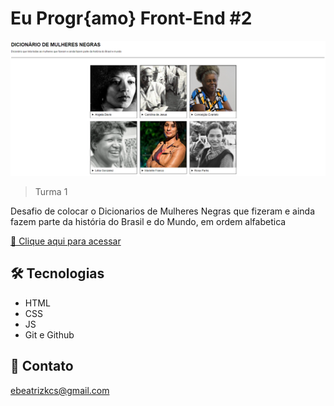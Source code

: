 ﻿# Eu Progr{amo} Front-End #2

![preview](./img/readme/previa.png)

> Turma 1

Desafio de colocar o Dicionarios de Mulheres Negras que fizeram e ainda fazem parte da história do Brasil e do Mundo, em ordem alfabetica

[🔗 Clique aqui para acessar](https://soubeatrizkaroline.github.io/EuProgrAmo2_Desafio/)

## 🛠 Tecnologias

- HTML
- CSS
- JS
- Git e Github

## 💙 Contato

ebeatrizkcs@gmail.com
